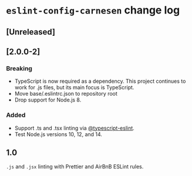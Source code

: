 # `eslint-config-carnesen` change log

## [Unreleased]
## [2.0.0-2]
### Breaking
- TypeScript is now required as a dependency. This project continues to work for .js files, but its main focus is TypeScript.
- Move base/.eslintrc.json to repository root
- Drop support for Node.js 8.
### Added
- Support .ts and .tsx linting via [@typescript-eslint](https://github.com/typescript-eslint/typescript-eslint).
- Test Node.js versions 10, 12, and 14.

## 1.0
`.js` and `.jsx` linting with Prettier and AirBnB ESLint rules.
